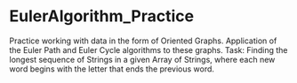 # EulerAlgorithm_Practice
Practice working with data in the form of Oriented Graphs. Application of the Euler Path and Euler Cycle algorithms to these graphs. Task: Finding the longest sequence of Strings in a given Array of Strings, where each new word begins with the letter that ends the previous word.
